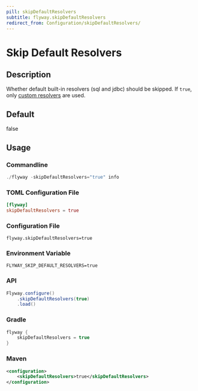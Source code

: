 ```yaml
---
pill: skipDefaultResolvers
subtitle: flyway.skipDefaultResolvers
redirect_from: Configuration/skipDefaultResolvers/
---
```


# Skip Default Resolvers

## Description
Whether default built-in resolvers (sql and jdbc) should be skipped. If `true`, only [custom resolvers](Configuration/Parameters/Flyway/Resolver) are used.

## Default
false

## Usage

### Commandline
```powershell
./flyway -skipDefaultResolvers="true" info
```

### TOML Configuration File
```toml
[flyway]
skipDefaultResolvers = true
```

### Configuration File
```properties
flyway.skipDefaultResolvers=true
```

### Environment Variable
```properties
FLYWAY_SKIP_DEFAULT_RESOLVERS=true
```

### API
```java
Flyway.configure()
    .skipDefaultResolvers(true)
    .load()
```

### Gradle
```groovy
flyway {
    skipDefaultResolvers = true
}
```

### Maven
```xml
<configuration>
    <skipDefaultResolvers>true</skipDefaultResolvers>
</configuration>
```
